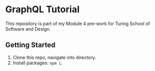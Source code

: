 # GraphQL Tutorial
This repository is part of my Module 4 pre-work for Turing School of Software and Design.

## Getting Started
1. Clone this repo, navigate into directory.
2. Install packages: `npm i`.
